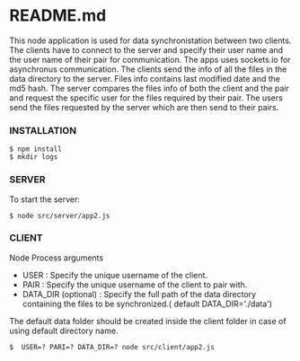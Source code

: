 # README.md

This node application is used for data synchronistation between two clients.
The clients have to connect to the server and specify their user name and the user name of their pair for communication.
The apps uses sockets.io for asynchronus communication.
The clients send the info of all the files in the data directory to the server.
Files info contains last modified date and the md5 hash.
The server compares the files info of both the client and the pair and request the specific user for the files required by their pair.
The users send the files requested by the server which are then send to their pairs.


### INSTALLATION

```ssh
$ npm install
$ mkdir logs
```

### SERVER

To start the server:

```ssh
$ node src/server/app2.js
```

### CLIENT

Node Process arguments
 - USER : Specify the unique username of the client.
 - PAIR : Specify the unique username of the client to pair with.
 - DATA_DIR (optional) : Specify the full path of the data directory containing the files to be synchronized.( default DATA_DIR='./data')

The default data folder should be created inside the client folder in case of using default directory name.

```ssh
$  USER=? PARI=? DATA_DIR=? node src/client/app2.js
```
